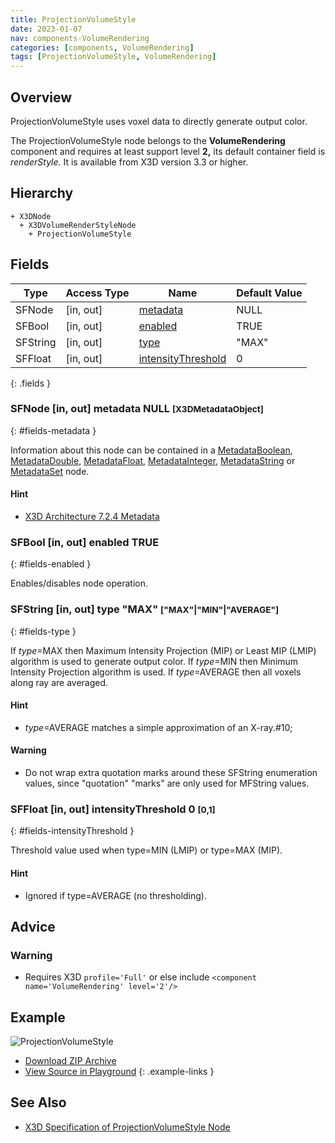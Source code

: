 ```yaml
---
title: ProjectionVolumeStyle
date: 2023-01-07
nav: components-VolumeRendering
categories: [components, VolumeRendering]
tags: [ProjectionVolumeStyle, VolumeRendering]
---
```

<style>
.post h3 {
  word-spacing: 0.2em;
}
</style>

## Overview

ProjectionVolumeStyle uses voxel data to directly generate output color.

The ProjectionVolumeStyle node belongs to the **VolumeRendering** component and requires at least support level **2,** its default container field is *renderStyle.* It is available from X3D version 3.3 or higher.

## Hierarchy

```
+ X3DNode
  + X3DVolumeRenderStyleNode
    + ProjectionVolumeStyle
```

## Fields

| Type | Access Type | Name | Default Value |
| ---- | ----------- | ---- | ------------- |
| SFNode | [in, out] | [metadata](#fields-metadata) | NULL  |
| SFBool | [in, out] | [enabled](#fields-enabled) | TRUE |
| SFString | [in, out] | [type](#fields-type) | "MAX"  |
| SFFloat | [in, out] | [intensityThreshold](#fields-intensityThreshold) | 0  |
{: .fields }

### SFNode [in, out] **metadata** NULL <small>[X3DMetadataObject]</small>
{: #fields-metadata }

Information about this node can be contained in a [MetadataBoolean](/x_ite/components/core/metadataboolean/), [MetadataDouble](/x_ite/components/core/metadatadouble/), [MetadataFloat](/x_ite/components/core/metadatafloat/), [MetadataInteger](/x_ite/components/core/metadatainteger/), [MetadataString](/x_ite/components/core/metadatastring/) or [MetadataSet](/x_ite/components/core/metadataset/) node.

#### Hint

- [X3D Architecture 7.2.4 Metadata](https://www.web3d.org/specifications/X3Dv4/ISO-IEC19775-1v4-IS/Part01/components/core.html#Metadata)

### SFBool [in, out] **enabled** TRUE
{: #fields-enabled }

Enables/disables node operation.

### SFString [in, out] **type** "MAX" <small>["MAX"|"MIN"|"AVERAGE"]</small>
{: #fields-type }

If *type*=MAX then Maximum Intensity Projection (MIP) or Least MIP (LMIP) algorithm is used to generate output color. If *type*=MIN then Minimum Intensity Projection algorithm is used. If *type*=AVERAGE then all voxels along ray are averaged.

#### Hint

- *type*=AVERAGE matches a simple approximation of an X-ray.#10;

#### Warning

- Do not wrap extra quotation marks around these SFString enumeration values, since "quotation" "marks" are only used for MFString values.

### SFFloat [in, out] **intensityThreshold** 0 <small>[0,1]</small>
{: #fields-intensityThreshold }

Threshold value used when type=MIN (LMIP) or type=MAX (MIP).

#### Hint

- Ignored if type=AVERAGE (no thresholding).

## Advice

### Warning

- Requires X3D `profile='Full'` or else include `<component name='VolumeRendering' level='2'/>`

## Example

<x3d-canvas class="xr-button-br" src="https://create3000.github.io/media/examples/VolumeRendering/ProjectionVolumeStyle/ProjectionVolumeStyle.x3d" contentScale="auto" update="auto">
  <img src="https://create3000.github.io/media/examples/VolumeRendering/ProjectionVolumeStyle/screenshot.avif" alt="ProjectionVolumeStyle"/>
</x3d-canvas>

- [Download ZIP Archive](https://create3000.github.io/media/examples/VolumeRendering/ProjectionVolumeStyle/ProjectionVolumeStyle.zip)
- [View Source in Playground](/x_ite/playground/?url=https://create3000.github.io/media/examples/VolumeRendering/ProjectionVolumeStyle/ProjectionVolumeStyle.x3d)
{: .example-links }

## See Also

- [X3D Specification of ProjectionVolumeStyle Node](https://www.web3d.org/documents/specifications/19775-1/V4.0/Part01/components/volume.html#ProjectionVolumeStyle)
